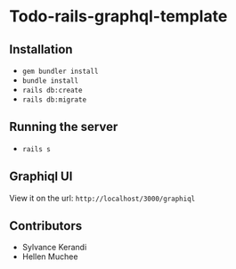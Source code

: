 # Todo-rails-graphql-template

## Installation

- `gem bundler install`
- `bundle install`
- `rails db:create`
- `rails db:migrate`

## Running the server

- `rails s`

## Graphiql UI

View it on the url:
`http://localhost/3000/graphiql`

## Contributors

- Sylvance Kerandi
- Hellen Muchee
